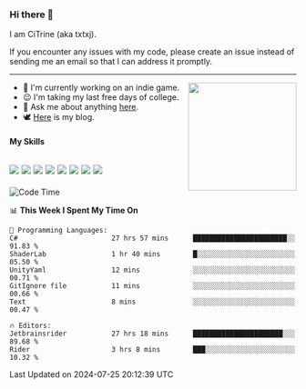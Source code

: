 ### Hi there 👋

I am CiTrine (aka txtxj).

If you encounter any issues with my code, please create an issue instead of sending me an email so that I can address it promptly.

---

<img align="right" height="190" src="http://github-profile-summary-cards.vercel.app/api/cards/stats?username=txtxj&theme=vue">

- 🌱 I'm currently working on an indie game.
- 😉 I'm taking my last free days of college.
- 💬 Ask me about anything [here](https://github.com/txtxj/txtxj/issues).
- 🕊️ [Here](https://txtxj.top) is my blog.

#### My Skills

![](https://img.shields.io/badge/Unity-000000?logo=unity&logoColor=fff)
![](https://img.shields.io/badge/C%23-239120?logo=csharp&logoColor=fff)
![](https://img.shields.io/badge/Python-3e74a2?logo=python&logoColor=fff)
![](https://img.shields.io/badge/C++-65318e?logo=cplusplus&logoColor=fff)
![](https://img.shields.io/badge/C-5654a2?logo=c&logoColor=fff)
![](https://img.shields.io/badge/Vue-4FC08D?logo=vuedotjs&logoColor=fff)
![](https://img.shields.io/badge/Blender-f5792a?logo=blender&logoColor=fff)
![](https://img.shields.io/badge/MS%20SQL-cc2927?logo=microsoftsqlserver&logoColor=fff)
---

<!--START_SECTION:waka-->
![Code Time](http://img.shields.io/badge/Code%20Time-1%2C868%20hrs%2012%20mins-blue)

📊 **This Week I Spent My Time On** 

```text
💬 Programming Languages: 
C#                       27 hrs 57 mins      ███████████████████████░░   91.83 % 
ShaderLab                1 hr 40 mins        █░░░░░░░░░░░░░░░░░░░░░░░░   05.50 % 
UnityYaml                12 mins             ░░░░░░░░░░░░░░░░░░░░░░░░░   00.71 % 
GitIgnore file           11 mins             ░░░░░░░░░░░░░░░░░░░░░░░░░   00.66 % 
Text                     8 mins              ░░░░░░░░░░░░░░░░░░░░░░░░░   00.47 % 

🔥 Editors: 
Jetbrainsrider           27 hrs 18 mins      ██████████████████████░░░   89.68 % 
Rider                    3 hrs 8 mins        ███░░░░░░░░░░░░░░░░░░░░░░   10.32 % 
```


 Last Updated on 2024-07-25 20:12:39 UTC
<!--END_SECTION:waka-->
